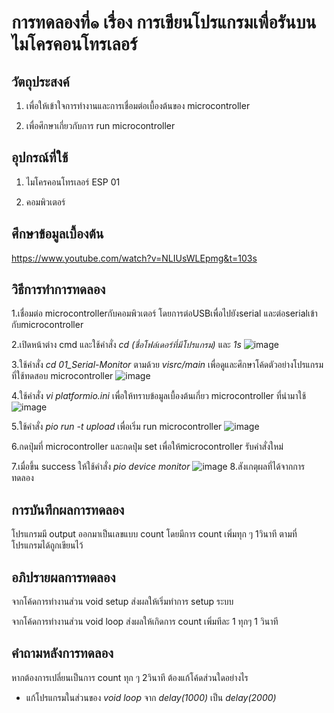 # การทดลองที่๑ เรื่อง การเขียนโปรแกรมเพื่อรันบนไมโครคอนโทรเลอร์

## วัตถุประสงค์
1. เพื่อให้เข้าใจการทำงานและการเชื่อมต่อเบื้องต้นของ microcontroller

2. เพื่อศึกษาเกี่ยวกับการ run microcontroller

## อุปกรณ์ที่ใช้
1. ไมโครคอนโทรเลอร์ ESP 01

2. คอมพิวเตอร์

## ศึกษาข้อมูลเบื้องต้น

https://www.youtube.com/watch?v=NLIUsWLEpmg&t=103s

## วิธีการทำการทดลอง

1.เชื่อมต่อ microcontrollerกับคอมพิวเตอร์ โดยการต่อUSBเพื่อไปยังserial และต่อserialเข้ากับmicrocontroller

2.เปิดหน้าต่าง cmd และใช้คำสั่ง _cd (ชื่อโฟล์เดอร์ที่มีโปรแกรม)_ และ _1s_
![image](https://user-images.githubusercontent.com/80879398/112188705-cc14c280-8c35-11eb-9cc0-8bbcbc0a76a7.png)

3.ใช้คำสั่ง _cd 01_Serial-Monitor_ ตามด้วย _visrc/main_ เพื่อดูและศึกษาโค้ดตัวอย่างโปรแกรมที่ใช้ทดสอบ microcontroller
![image](https://user-images.githubusercontent.com/80879398/112188711-cdde8600-8c35-11eb-963c-e86526177449.png)

4.ใช้คำสั่ง _vi platformio.ini_ เพื่อให้ทราบข้อมูลเบื้องต้นเกี่ยว microcontroller ที่นำมาใช้
![image](https://user-images.githubusercontent.com/80879398/112188715-ce771c80-8c35-11eb-9838-ebb086789e05.png)

5.ใช้คำสั่ง _pio run -t upload_ เพื่อเริ่ม run microcontroller
![image](https://user-images.githubusercontent.com/80879398/112188717-cfa84980-8c35-11eb-8fc7-5f0304fc0698.png)

6.กดปุ่มที่ microcontroller และกดปุ่ม set เพื่อให้microcontroller รับคำสั่งใหม่

7.เมื่อขึ้น success ให้ใช้คำสั่ง _pio device monitor_
![image](https://user-images.githubusercontent.com/80879398/112188726-d2a33a00-8c35-11eb-85e0-dfb513fcb309.png)
8.สังเกตุผลที่ได้จากการทดลอง

## การบันทึกผลการทดลอง

โปรแกรมมี output ออกมาเป็นเลขแบบ count โดยมีการ count เพิ่มทุก ๆ 1วินาที ตามที่โปรแกรมได้ถูกเขียนไว้ 

## อภิปรายผลการทดลอง

จากโค้ดการทำงานส่วน void setup ส่งผลให้เริ่มทำการ setup ระบบ

จากโค้ดการทำงานส่วน void loop ส่งผลให้เกิดการ count เพิ่มทีละ 1 ทุกๆ 1 วินาที

## คำถามหลังการทดลอง

หากต้องการเปลี่ยนเป็นการ count ทุก ๆ 2วินาที ต้องแก้โค้ดส่วนใดอย่างไร

- แก้โปรแกรมในส่วนของ _void loop_ จาก _delay(1000)_ เป็น _delay(2000)_
